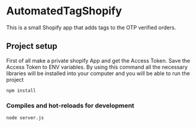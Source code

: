 # AutomatedTagShopify

This is a small Shopify app that adds tags to the OTP verified orders.

## Project setup

First of all make a private shopify App and get the Access Token. Save the Access Token to ENV variables.
By using this command all the necessary libraries will be installed into your computer and you will be able to run the project

```
npm install
```

### Compiles and hot-reloads for development

```
node server.js
```

